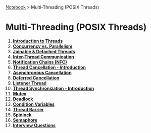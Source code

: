 <a href="../">Notebook</a> > Multi-Threading (POSIX Threads)

# Multi-Threading (POSIX Threads)



1. **<a href="./introduction-to-threads">Introduction to Threads</a>**
1. **<a href="./concurrency-vs-parallelism">Concurrency vs. Parallelism</a>**
1. **<a href="./joinable-and-detached-threads">Joinable & Detached Threads</a>**
1. **<a href="./inter-thread-communication">Inter-Thread Communication</a>**
1. **<a href="./notification-chains">Notification Chains (NFC)</a>**
1. **<a href="./thread-cancellation-introduction">Thread Cancellation - Introduction</a>**
1. **<a href="./asynchronous-cancellation">Asynchronous Cancellation</a>**
1. **<a href="./deferred-cancellation">Deferred Cancellation</a>**
1. **<a href="./listener-thread">Listener Thread</a>**
1. **<a href="./thread-synchronization-introduction">Thread Synchronization - Introduction</a>**
1. **<a href="./mutex">Mutex</a>**
1. **<a href="./deadlock">Deadlock</a>**
1. **<a href="./condition-variables">Condition Variables</a>**
1. **<a href="./thread-barrier">Thread Barrier</a>**
1. **<a href="./spinlock">Spinlock</a>**
1. **<a href="./semaphore">Semaphore</a>**
1. **<a href="./interview-questions">Interview Questions</a>**

